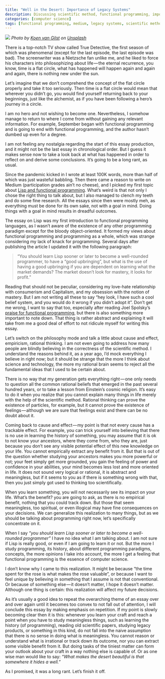 ```yaml
---
title: "Well in the Desert: Importance of Legacy Systems"
description: Discussing scientific method, functional programming, importance of legacy systems.
categories: [computer science]
tags: [functional programming, medium, legacy systems, scientific method]
---
```

![](https://cdn-images-1.medium.com/max/800/0*wWu6A95rc4YxvaDf)
_Photo by [Koen van Gilst](https://unsplash.com/@vnglst?utm_source=medium&utm_medium=referral) on [Unsplash](https://unsplash.com?utm_source=medium&utm_medium=referral)_

There is a top-notch TV show called True Detective, the first season of which was phenomenal (except for the last episode, the last episode was bad). The screenwriter was a Nietzsche fan unlike me, and he liked to force his characters into philosophizing about life — the eternal recurrence, you know, time is a flat circle, what has happened will happen again and again and again, there is nothing new under the sun.

Let’s imagine that we don’t comprehend the concept of the flat circle properly and take it too seriously. Then time is a flat circle would mean that wherever you didn’t go, you would find yourself returning back to your beginnings, just like the alchemist, as if you have been following a hero’s journey in a circle.

I am no hero and not wishing to become one. Nevertheless, I somehow manage to return to where I come from without gaining any relevant information. For example, September began with functional programming and is going to end with functional programming, and the author hasn’t dumbed up even for a degree.

I am not feeling any nostalgia regarding the start of this essay production, and it might not be the last essay in chronological order. But I guess it makes sense now to take a look back at what has happened in order to reflect on and derive some conclusions. It’s going to be a long rant, as usual.

Since the pandemic kicked in I wrote at least 100K words, more than half of which was just wasteful babbling. Then there came a reason to write on Medium (participation grades ain’t no cheese), and I picked my first topic about [Lisp and functional programming](/posts/lisp). What’s weird is that not only I chose the right thing to talk about, but I also managed to clench my teeth and do some fine research. All the essays since then were mostly meh, as everything must be done for its own sake, not with a goal in mind. Doing things with a goal in mind results in dreadful outcomes.

The essay on Lisp was my first introduction to functional programming languages, as I wasn’t aware of the existence of any other programming paradigm except for the bloody object-oriented. It formed my views about functional programming and programming as a whole, which was strange considering my lack of knack for programming. Several days after publishing the article I updated it with the following paragraph:

> “You should learn Lisp sooner or later to become a well-rounded programmer, to have a “good upbringing”, but what is the use of having a good upbringing if you are dependent on learning what the market demands? The market doesn’t look for mastery, it looks for profit.”

Reading that should not be peculiar, considering my love-hate relationship with consumerism and Capitalism, and my obsession with the notion of mastery. But I am not writing all these to say “hey look, I have such a cool belief system, and you would do it wrong if you didn’t adopt it”. Don’t get me wrong, I want to say that too, especially after reading Joel Spolsky’s [praise for functional programming](https://www.joelonsoftware.com/2006/08/01/can-your-programming-language-do-this/), but there is also something more important to note down. That thing is rather abstract and explaining it will take from me a good deal of effort to not ridicule myself for writing this essay.

Let’s switch on the philosophy mode and talk a little about cause and effect, empiricism, rational thinking. I am not even going to address how many people are blindly believing in the correctness of the scientific method. I understand the reasons behind it, as a year ago, I’d mock everything I believe in right now; but it should be strange that the more I think about science and technology, the more my rational brain seems to reject all the fundamental ideas that I used to be certain about.

There is no way that my generation gets everything right — one only needs to question all the common rational beliefs that emerged in the past several hundred years, or to take a lesson from Einstein’s cosmic religion. It’s easy to do it when you realize that you cannot explain many things in life merely with the help of the scientific method. Rational thinking can prove the existence of particles, for example, but it cannot prove the existence of feelings — although we are sure that feelings exist and there can be no doubt about it.

Coming back to cause and effect — my point is that not every cause has a trackable effect. For example, you can trick yourself into believing that there is no use in learning the history of something, you may assume that it is ok to not know your ancestors, where they come from, who they are, just because you don’t see any visible potential effect of this new knowledge on your life. You cannot empirically extract any benefit from it. But that is out of the question whether studying your ancestors makes you more powerful or not; your feet simply get more grounded, you gain the feeling of power and confidence in your abilities, your mind becomes less lost and more oriented in life. It does not sound very logical or rational, it is abstract and meaningless, but if it seems to you as if there is something wrong with that, then you just simply got used to thinking too scientifically.

When you learn something, you will not necessarily see its impact on your life. What’s the benefit? you are going to ask, as there is no empirical benefit, nothing that you could track down. But those that seem meaningless, too spiritual, or even illogical may have fine consequences on your decisions. We can generalize this realization to many things, but as we should be talking about programming right now, let’s specifically concentrate on it.

When I say _“you should learn Lisp sooner or later to become a well-rounded programmer”_ I have no idea what I am talking about. I am not sure if Lisp is really good, or even if I am going to learn it or not. But the more I study programming, its history, about different programming paradigms, concepts, the more opinions I take into account, the more I get a feeling that functional programming is the essence of computer science.

I don’t know why I came to this realization. It might be because “the time spent for the rose is what makes the rose valuable”, or because I want to feel unique by believing in something that I assume is not that conventional. Or because of something else — it doesn’t matter, I hope it doesn’t matter. Although one thing is certain: this realization will affect my future decisions.

As it’s usually a good idea to repeat the overarching theme of an essay over and over again until it becomes too convex to not fall out of attention, I will conclude this essay by making emphasis on repetition. If my point is slowly becoming clear then it is this: whenever you learn your craft and reach a point when you have to study meaningless things, such as learning the history (of programming), reading old scientific papers, studying legacy products, or something in this kind, do not fall into the naive assumption that there is no sense in doing what is meaningless. You cannot reason or understand what is irrational or track down its outcome, nor you can extract some visible benefit from it. But doing tasks of the tiniest matter can form your outlook about your craft in a way nothing else is capable of. Or as one wise man would like to say: _“What makes the desert beautiful is that somewhere it hides a well.”_

As I promised, it was a long rant. Let’s finish it off.